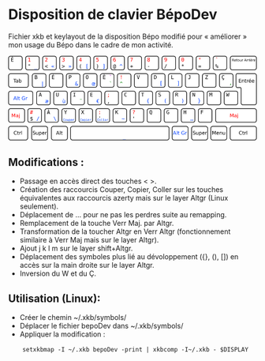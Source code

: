 Disposition de clavier BépoDev
==============================

Fichier xkb et keylayout de la disposition Bépo modifié pour « améliorer » mon usage du Bépo dans le cadre de mon activité.

![Disposition BépoDev](bepoDev-simplifiee.png)

Modifications :
--------------

- Passage en accès direct des touches < >.
- Création des raccourcis Couper, Copier, Coller sur les touches équivalentes aux raccourcis azerty mais sur le layer Altgr (Linux seulement).
- Déplacement de … pour ne pas les perdres suite au remapping.
- Remplacement de la touche Verr Maj. par Altgr.
- Transformation de la toucher Altgr en Verr Altgr (fonctionnement similaire à Verr Maj mais sur le layer Altgr).
- Ajout j k l m sur le layer shift+Altgr.
- Déplacement des symboles plus lié au dévoloppement ({}, (), []) en accès sur la main droite sur le layer Altgr.
- Inversion du W et du Ç.

Utilisation (Linux):
--------------------

- Créer le chemin ~/.xkb/symbols/
- Déplacer le fichier bepoDev dans ~/.xkb/symbols/
- Appliquer la modification :

```
	setxkbmap -I ~/.xkb bepoDev -print | xkbcomp -I~/.xkb - $DISPLAY
```
